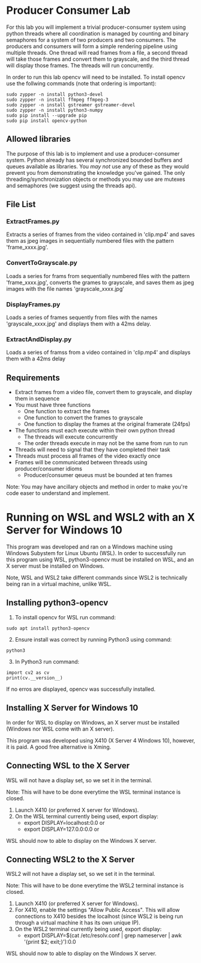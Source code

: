 # Producer Consumer Lab

For this lab you will implement a trivial producer-consumer system using
python threads where all coordination is managed by counting and binary
semaphores for a system of two producers and two consumers. The producers and
consumers will form a simple rendering pipeline using multiple threads. One
thread will read frames from a file, a second thread will take those frames
and convert them to grayscale, and the third thread will display those
frames. The threads will run concurrently.

In order to run this lab opencv will need to be installed. To install opencv
use the follwing commands (note that ordering is important):

    sudo zypper -n install python3-devel
    sudo zypper -n install ffmpeg ffmpeg-3
    sudo zypper -n install gstreamer gstreamer-devel
    sudo zypper -n install python3-numpy
    sudo pip install --upgrade pip
    sudo pip install opencv-python

## Allowed libraries
The purpose of this lab is to implement and use a producer-consumer system.
Python already has several synchronized bounded buffers and queues available 
as libraries. You *may not* use any of these as they would prevent you from 
demonstrating the knowledge you've gained. The only threading/synchronization
objects or methods you may use are mutexes and semaphores (we suggest using
the threads api).

## File List
### ExtractFrames.py
Extracts a series of frames from the video contained in 'clip.mp4' and saves 
them as jpeg images in sequentially numbered files with the pattern
'frame_xxxx.jpg'.

### ConvertToGrayscale.py
Loads a series for frams from sequentially numbered files with the pattern
'frame_xxxx.jpg', converts the grames to grayscale, and saves them as jpeg
images with the file names 'grayscale_xxxx.jpg'

### DisplayFrames.py
Loads a series of frames sequently from files with the names
'grayscale_xxxx.jpg' and displays them with a 42ms delay.

### ExtractAndDisplay.py
Loads a series of framss from a video contained in 'clip.mp4' and displays 
them with a 42ms delay

## Requirements
* Extract frames from a video file, convert them to grayscale, and display
them in sequence
* You must have three functions
  * One function to extract the frames
  * One function to convert the frames to grayscale
  * One function to display the frames at the original framerate (24fps)
* The functions must each execute within their own python thread
  * The threads will execute concurrently
  * The order threads execute in may not be the same from run to run
* Threads will need to signal that they have completed their task
* Threads must process all frames of the video exactly once
* Frames will be communicated between threads using producer/consumer idioms
  * Producer/consumer qeueus must be bounded at ten frames

Note: You may have ancillary objects and method in order to make you're code easer to understand and implement.

# Running on WSL and WSL2 with an X Server for Windows 10
This program was developed and ran on a Windows machine using Windows Subystem for Linux Ubuntu (WSL). 
In order to successfully run this program using WSL, python3-opencv must be installed on WSL, and an X server must be installed on Windows. 

Note, WSL and WSL2 take different commands since WSL2 is technically being ran in a virtual machine, unlike WSL. 

## Installing python3-opencv
1. To install opencv for WSL run command:
```
sudo apt install python3-opencv
```
2. Ensure install was correct by running Python3 using command:
```
python3
```
3. In Python3 run command:
```
import cv2 as cv
print(cv.__version__)
```
If no erros are displayed, opencv was successfully installed.
## Installing X Server for Windows 10
In order for WSL to display on Windows, an X server must be installed (Windows nor WSL come with an X server).

This program was developed using X410 (X Server 4 Windows 10), however, it is paid. A good free alternative is Xming. 

## Connecting WSL to the X Server
WSL will not have a display set, so we set it in the terminal.

Note: This will have to be done everytime the WSL terminal instance is closed.
1. Launch X410 (or preferred X server for Windows).
2. On the WSL terminal currently being used, export display:
    * export DISPLAY=localhost:0.0 or 
    * export DISPLAY=127.0.0:0.0 or

WSL should now to able to display on the Windows X server.

## Connecting WSL2 to the X Server
WSL2 will not have a display set, so we set it in the terminal.

Note: This will have to be done everytime the WSL2 terminal instance is closed.
1. Launch X410 (or preferred X server for Windows).
2. For X410, enable the settings "Allow Public Access". This will allow connections to X410 besides the localhost (since WSL2 is being run through a virtual machine it has its own unique IP).
3. On the WSL2 terminal currently being used, export display:
    * export DISPLAY=$(cat /etc/resolv.conf | grep nameserver | awk '{print $2; exit;}'):0.0

WSL should now to able to display on the Windows X server.


